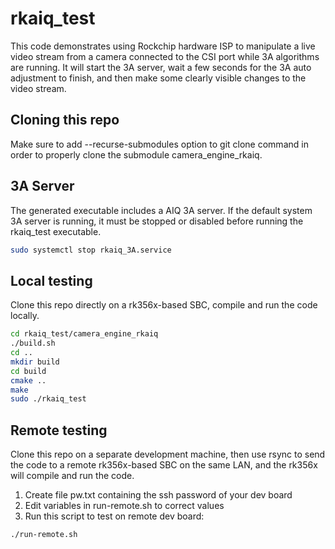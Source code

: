 # rkaiq_test

This code demonstrates using Rockchip hardware ISP to manipulate a live video stream from a camera connected to the CSI port while 3A algorithms are running. It will start the 3A server, wait a few seconds for the 3A auto adjustment to finish, and then make some clearly visible changes to the video stream.

## Cloning this repo

Make sure to add --recurse-submodules option to git clone command in order to properly clone the submodule camera_engine_rkaiq.

## 3A Server

The generated executable includes a AIQ 3A server. If the default system 3A server is running, it must be stopped or disabled before running the rkaiq_test executable.

```sh
sudo systemctl stop rkaiq_3A.service
```

## Local testing

Clone this repo directly on a rk356x-based SBC, compile and run the code locally.

```sh
cd rkaiq_test/camera_engine_rkaiq
./build.sh
cd ..
mkdir build
cd build
cmake ..
make
sudo ./rkaiq_test
```

## Remote testing

Clone this repo on a separate development machine, then use rsync to send the code to a remote rk356x-based SBC on the same LAN, and the rk356x will compile and run the code.

1. Create file pw.txt containing the ssh password of your dev board
2. Edit variables in run-remote.sh to correct values
3. Run this script to test on remote dev board:

```sh
./run-remote.sh
```

